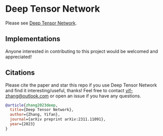 # Deep Tensor Network


Please see [Deep Tensor Network](./Deep-Tensor-Network.pdf).

## Implementations

Anyone interested in contributing to this project would be welcomed and appreciated!

## Citations
Please cite the paper and star this repo if you use Deep Tensor Network and find it interesting/useful, thanks! Feel free to contact yif-zhang@outlook.com or open an issue if you have any questions.

```bibtex
@article{zhang2023deep,
  title={Deep Tensor Network},
  author={Zhang, Yifan},
  journal={arXiv preprint arXiv:2311.11091},
  year={2023}
}
```
